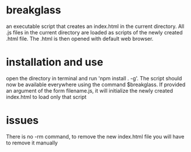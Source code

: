 # breakglass
an executable script that creates an index.html in the current directory. All .js files in the current directory are loaded as scripts of the newly created .html file. The .html is then opened with default web browser. 

# installation and use
open the directory in terminal and run 'npm install . -g'. The script should now be available everywhere using the command $breakglass. If provided an argument of the form filename.js, it will initialize the newly created index.html to load only that script

# issues
There is no -rm command, to remove the new index.html file you will have to remove it manually



